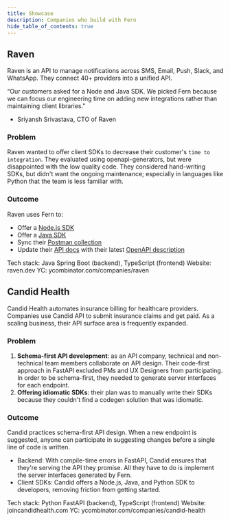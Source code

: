 ```yaml
---
title: Showcase
description: Companies who build with Fern
hide_table_of_contents: true
---
```


## Raven

Raven is an API to manage notifications across SMS, Email, Push, Slack, and WhatsApp. They connect 40+ providers into a unified API.

“Our customers asked for a Node and Java SDK. We picked Fern because we can focus our engineering time on adding new integrations rather than maintaining client libraries."
- Sriyansh Srivastava, CTO of Raven

### Problem

Raven wanted to offer client SDKs to decrease their customer's `time to integration`. They evaluated using openapi-generators, but were disappointed with the low quality code. They considered hand-writing SDKs, but didn't want the ongoing maintenance; especially in languages like Python that the team is less familiar with.

### Outcome

Raven uses Fern to:

- Offer a [Node.js SDK](https://github.com/ravenappdev/raven-node)
- Offer a [Java SDK](https://github.com/ravenappdev/raven-java)
- Sync their [Postman collection](https://github.com/ravenappdev/raven-postman)
- Update their [API docs](https://docs.ravenapp.dev/introduction)  with their latest [OpenAPI description](https://github.com/ravenappdev/raven-openapi)

Tech stack: Java Spring Boot (backend), TypeScript (frontend)
Website: raven.dev
YC: ycombinator.com/companies/raven

## Candid Health

Candid Health automates insurance billing for healthcare providers. Companies use Candid API to submit insurance claims and get paid. As a scaling business, their API surface area is frequently expanded.

### Problem

1. **Schema-first API development**: as an API company, technical and non-technical team members collaborate on API design. Their code-first approach in FastAPI excluded PMs and UX Designers from participating. In order to be schema-first, they needed to generate server interfaces for each endpoint.
1. **Offering idiomatic SDKs**: their plan was to manually write their SDKs because they couldn't find a codegen solution that was idiomatic.

### Outcome

Candid practices schema-first API design. When a new endpoint is suggested, anyone can participate in suggesting changes before a single line of code is written.

- Backend: With compile-time errors in FastAPI, Candid ensures that they're serving the API they promise. All they have to do is implement the server interfaces generated by Fern.
- Client SDKs: Candid offers a Node.js, Java, and Python SDK to developers, removing friction from getting started.

Tech stack: Python FastAPI (backend), TypeScript (frontend)
Website: joincandidhealth.com
YC: ycombinator.com/companies/candid-health